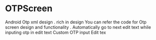 # OTPScreen
Android Otp xml design . rich in design
You can refer the code for Otp screen design and functionality .
Automatically go to next edit text while inputing otp in edit text
Custom OTP input Edit tex

